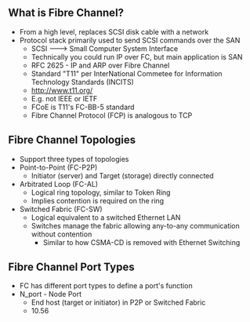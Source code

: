 ## What is Fibre Channel?

* From a high level, replaces SCSI disk cable with a network
* Protocol stack primarily used to send SCSI commands over the SAN
   * SCSI ---> Small Computer System Interface
   * Technically you could run IP over FC, but main application is SAN
   * RFC 2625 - IP and ARP over Fibre Channel
   * Standard "T11" per InterNational Commetee for Information Technology Standards (INCITS)
   * http://www.t11.org/
   * E.g. not IEEE or IETF
   * FCoE is T11's FC-BB-5 standard
   * Fibre Channel Protocol (FCP) is analogous to TCP

## Fibre Channel Topologies

* Support three types of topologies
* Point-to-Point (FC-P2P)
  * Initiator (server) and Target (storage) directly connected
* Arbitrated Loop (FC-AL)
  * Logical ring topology, similar to Token Ring
  * Implies contention is required on the ring
* Switched Fabric (FC-SW)
  * Logical equivalent to a switched Ethernet LAN
  * Switches manage the fabric allowing any-to-any communication without contention
    * Similar to how CSMA-CD is removed with Ethernet Switching

## Fibre Channel Port Types

* FC has different port types to define a port's function
* N_port - Node Port
  * End host (target or initiator) in P2P or Switched Fabric
  * 10.56
